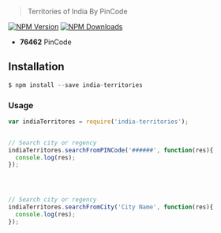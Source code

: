 

> Territories of India By PinCode 

[![NPM Version](https://img.shields.io/npm/v/india-territories.svg?maxAge=2592000)](https://www.npmjs.com/package/india-territories)
[![NPM Downloads](https://img.shields.io/npm/dt/india-territories.svg?maxAge=2592000)](https://www.npmjs.com/package/india-territories)

- **76462** PinCode 


## Installation

```js
$ npm install --save india-territories
```

### Usage

```js
var indiaTerritores = require('india-territories');


// Search city or regency
indiaTerritores.searchFromPINCode('######', function(res){
  console.log(res);
});




// Search city or regency
indiaTerritores.searchFromCity('City Name', function(res){
  console.log(res);
});

